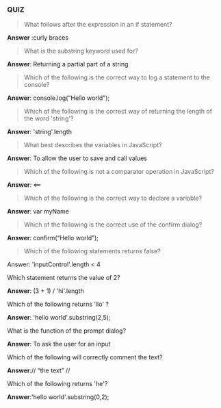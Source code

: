 ### QUIZ

> What follows after the expression in an if statement?

**Answer** :curly braces

> What is the substring keyword used for?

**Answer**: Returning a partial part of a string

> Which of the following is the correct way to log a statement to the console?

**Answer**: console.log\("Hello world"\);

> Which of the following is the correct way of returning the length of the word 'string'?

**Answer**: 'string'.length

> What best describes the variables in JavaScript?

**Answer**: To allow the user to save and call values

> Which of the following is not a comparator operation in JavaScript?

**Answer**: &lt;==

> Which of the following is the correct way to declare a variable?

**Answer**: var myName

> Which of the following is the correct use of the confirm dialog?

**Answer**: confirm\(“Hello world”\);

> Which of the following statements returns false?

Answer: 'inputControl'.length &lt; 4

Which statement returns the value of 2?

**Answer**: \(3 + 1\) \/ 'hi'.length

Which of the following returns 'llo' ?

**Answer**: 'hello world'.substring\(2,5\);

What is the function of the prompt dialog?

**Answer**: To ask the user for an input

Which of the following will correctly comment the text?

**Answer**:\/\/ “the text” \/\/

Which of the following returns 'he'?

**Answer**:'hello world'.substring\(0,2\);


